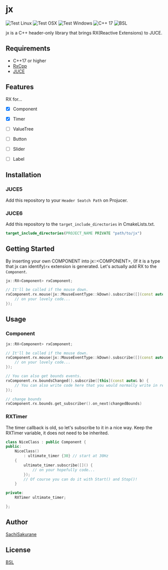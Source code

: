 # jx
![Test Linux](https://github.com/SachiSakurane/jx/workflows/Test%20Linux/badge.svg)
![Test OSX](https://github.com/SachiSakurane/jx/workflows/Test%20OSX/badge.svg)
![Test Windows](https://github.com/SachiSakurane/jx/workflows/Test%20Windows/badge.svg)
![C++ 17](https://img.shields.io/badge/C++-17-blue.svg?style=flat&logo=c%2B%2B)
![BSL](http://img.shields.io/:license-BSL-blue.svg)

jx is a C++ header-only library that brings RX(Reactive Extensions) to JUCE.


## Requirements
- C++17 or higher
- [RxCpp](https://github.com/ReactiveX/RxCpp)
- [JUCE](https://github.com/juce-framework/JUCE)

## Features
RX for...

- [x] Component
- [x] Timer
- [ ] ValueTree
- [ ] Button
- [ ] Slider
- [ ] Label


## Installation
### JUCE5
Add this repository to your `Header Seatch Path` on Projucer.

### JUCE6
Add this repository to the `target_include_directories` in CmakeLists.txt.
```cmake
target_include_directories(PROJECT_NAME PRIVATE "path/to/jx")
```

## Getting Started
By inserting your own COMPONENT into jx::\<COMPONENT>, (If it is a type that jx can identify)`rx` extension is generated.
Let's actually add RX to the `Component`.
```c++
jx::RX<Component> rxComponent;

// It'll be called if the mouse down.
rxComponent.rx.mouse(jx::MouseEventType::kDown).subscribe([](const auto& enent){
    // on your lovely code...
});
```

## Usage
### Component
```c++
jx::RX<Component> rxComponent;

// It'll be called if the mouse down.
rxComponent.rx.mouse(jx::MouseEventType::kDown).subscribe([](const auto& enent){
    // on your lovely code...
});

// You can also get bounds events.
rxComponent.rx.boundsChanged().subscribe([this](const auto& b) {    
    // You can also write code here that you would normally write in resized().
}); 

// change bounds
rxComponent.rx.bounds.get_subscriber().on_next(changedBounds)

```
### RXTimer
The timer callback is old, so let's subscribe to it in a nice way.
Keep the RXTimer variable, it does not need to be inherited.
```c++
class NiceClass : public Component {
public:
    NiceClass() 
        : ultimate_timer {30} // start at 30Hz
    {
        ultimate_timer.subscribe([]() {
            // on your hopefully code...
        });
        // Of course you can do it with Start() and Stop()!
    }

private:
    RXTimer ultimate_timer;

};
```

## Author
[SachiSakurane](https://twitter.com/sakurane_sachi)

## License
[BSL](https://www.boost.org/users/license.html)
